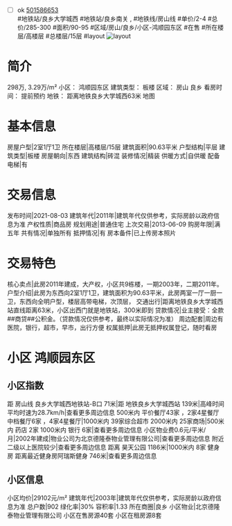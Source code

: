 - [ ] ok [501586653](https://bj.5i5j.com/ershoufang/501586653.html)  
 #地铁站/良乡大学城西 #地铁站/良乡南关 ,  #地铁线/房山线
#单价/2-4 #总价/285-300 #面积/90-95   #区域/房山/良乡/小区-鸿顺园东区 #在售 #所在楼层/高楼层 #总楼层/15层 #layout 
![layout](http://image2a.5i5j.com/bdir/layout/416172.jpg_P5.jpg) 
# 简介 
 298万,  3.29万/m² 
小区： 鸿顺园东区
建筑类型： 板楼
区域： 房山 良乡
看房时间： 提前预约
地铁： 距离地铁良乡大学城西63米 地图
# 基本信息 
 房屋户型|2室1厅1卫
所在楼层|高楼层/15层
建筑面积|90.63平米
户型结构|平层
建筑类型|板楼
房屋朝向|东西
建筑结构|砖混
装修情况|精装
供暖方式|自供暖
配备电梯|有
# 交易信息 
 发布时间|2021-08-03
建筑年代|2011年|建筑年代仅供参考，实际房龄以政府信息为准
产权性质|商品房
规划用途|普通住宅
上次交易|2013-06-09
购房年限|满五年
共有情况|单独所有
抵押情况|有
房本备件|已上传房本照片
# 交易特色 
 核心卖点|此房2011年建成，大产权，小区共9栋楼，一期2003年，二期2011年。
户型介绍|此房为东西向2室1厅1卫，建筑面积为90.63平米，此房两室一厅一厨一卫，东西向全明户型，楼层高带电梯，次顶层，
交通出行|距离地铁良乡大学城西站直线距离63米，小区出西门就是地铁站，300米即到
贷款情况|业主接受：全款##商贷##公积金。（贷款情况仅供参考，最终以实际情况为准）
周边配套|周边有医院，银行，超市，早市，出行方便
权属抵押|此房无抵押权属登记，随时看房
# 小区 鸿顺园东区
## 小区指数 
 距 房山线 良乡大学城西地铁站-B口 71米|距 地铁良乡大学城西站 139米|高峰时间平均时速为28.7km/h|查看更多周边信息
500米内 平价餐厅43家 ，2家4星餐厅
中档餐厅6家 ，4家4星餐厅|1000米内 39家综合超市
2000米内 25家商场|500米内 药店 2家
1000米内 银行 6家|查看更多周边信息
小区物业费0.6元/平米/月|2002年建成|物业公司为北京德隆泰物业管理有限公司|查看更多周边信息
附近二级以上医院较少|查看更多周边信息
距离 昊天公园 1186米|1000米内 8家 健身房
距离最近健身房阿瑞斯健身 746米|查看更多周边信息
## 小区信息 
 小区均价|29102元/m²
建筑年代|2003年|建筑年代仅供参考，实际房龄以政府信息为准
总户数|902
绿化率|30%
容积率|1.33
所在商圈|良乡
小区物业|北京德隆泰物业管理有限公司
小区在售房源40套
小区在租房源8套
